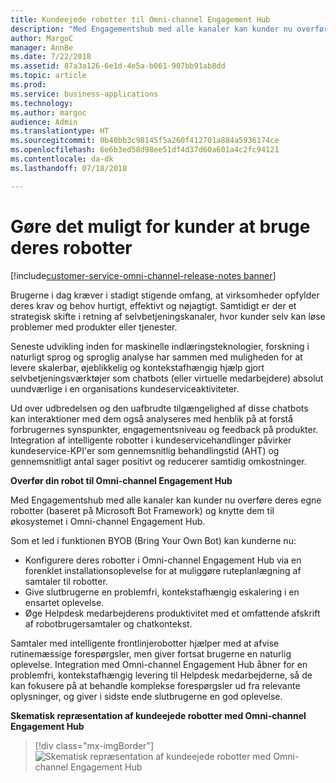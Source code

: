 ```yaml
---
title: Kundeejede robotter til Omni-channel Engagement Hub
description: "Med Engagementshub med alle kanaler kan kunder nu overføre deres egne robotter (baseret på Microsoft Bot Framework) og knytte dem til økosystemet i Omni-channel Engagement Hub."
author: MargoC
manager: AnnBe
ms.date: 7/22/2018
ms.assetid: 87a3a126-6e1d-4e5a-b061-907bb91ab8dd
ms.topic: article
ms.prod: 
ms.service: business-applications
ms.technology: 
ms.author: margoc
audience: Admin
ms.translationtype: HT
ms.sourcegitcommit: 0b40bb3c98145f5a260f412701a884a5936174ce
ms.openlocfilehash: 6e6b3ed58d98ee51df4d37d60a601a4c2fc94121
ms.contentlocale: da-dk
ms.lasthandoff: 07/18/2018

---
```


#  <a name="enable-customers-to-bring-their-bots"></a>Gøre det muligt for kunder at bruge deres robotter

[!include[customer-service-omni-channel-release-notes banner](../../includes/customer-service-omni-channel-release-notes.md)]




Brugerne i dag kræver i stadigt stigende omfang, at virksomheder opfylder deres krav og behov hurtigt, effektivt og nøjagtigt. Samtidigt er der et strategisk skifte i retning af selvbetjeningskanaler, hvor kunder selv kan løse problemer med produkter eller tjenester. 

Seneste udvikling inden for maskinelle indlæringsteknologier, forskning i naturligt sprog og sproglig analyse har sammen med muligheden for at levere skalerbar, øjeblikkelig og kontekstafhængig hjælp gjort selvbetjeningsværktøjer som chatbots (eller virtuelle medarbejdere) absolut uundværlige i en organisations kundeserviceaktiviteter. 

Ud over udbredelsen og den uafbrudte tilgængelighed af disse chatbots kan interaktioner med dem også analyseres med henblik på at forstå forbrugernes synspunkter, engagementsniveau og feedback på produkter. Integration af intelligente robotter i kundeservicehandlinger påvirker kundeservice-KPI'er som gennemsnitlig behandlingstid (AHT) og gennemsnitligt antal sager positivt og reducerer samtidig omkostninger.

**Overfør din robot til Omni-channel Engagement Hub**

Med Engagementshub med alle kanaler kan kunder nu overføre deres egne robotter (baseret på Microsoft Bot Framework) og knytte dem til økosystemet i Omni-channel Engagement Hub.

Som et led i funktionen BYOB (Bring Your Own Bot) kan kunderne nu:

- Konfigurere deres robotter i Omni-channel Engagement Hub via en forenklet installationsoplevelse for at muliggøre ruteplanlægning af samtaler til robotter.
- Give slutbrugerne en problemfri, kontekstafhængig eskalering i en ensartet oplevelse.
- Øge Helpdesk medarbejderens produktivitet med et omfattende afskrift af robotbrugersamtaler og chatkontekst.   

Samtaler med intelligente frontlinjerobotter hjælper med at afvise rutinemæssige forespørgsler, men giver fortsat brugerne en naturlig oplevelse. Integration med Omni-channel Engagement Hub åbner for en problemfri, kontekstafhængig levering til Helpdesk medarbejderne, så de kan fokusere på at behandle komplekse forespørgsler ud fra relevante oplysninger, og giver i sidste ende slutbrugerne en god oplevelse.

**Skematisk repræsentation af kundeejede robotter med Omni-channel Engagement Hub**

> [!div class="mx-imgBorder"]
> ![](media/bring-your-bot-to-omnichannel.png "Skematisk repræsentation af kundeejede robotter med Omni-channel Engagement Hub")

